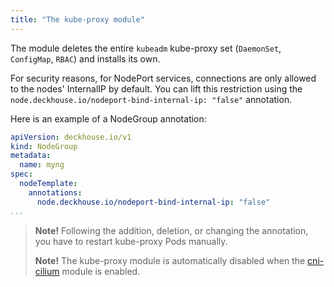 ```yaml
---
title: "The kube-proxy module"
---
```


The module deletes the entire `kubeadm` kube-proxy set  (`DaemonSet`, `ConfigMap`, `RBAC`) and installs its own.

For security reasons, for NodePort services, connections are only allowed to the nodes' InternalIP by default. You can lift this restriction using the `node.deckhouse.io/nodeport-bind-internal-ip: "false"` annotation.

Here is an example of a NodeGroup annotation:

```yaml
apiVersion: deckhouse.io/v1
kind: NodeGroup
metadata:
  name: myng
spec:
  nodeTemplate:
    annotations:
      node.deckhouse.io/nodeport-bind-internal-ip: "false"
...
```

> **Note!** Following the addition, deletion, or changing the annotation, you have to restart kube-proxy Pods manually.
>
> **Note!** The kube-proxy module is automatically disabled when the [cni-cilium](../021-cni-cilium/) module is enabled.